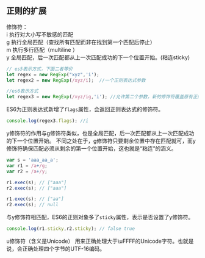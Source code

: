 ## 正则的扩展  
修饰符：  
i	执行对大小写不敏感的匹配  
g	执行全局匹配（查找所有匹配而非在找到第一个匹配后停止）  
m	执行多行匹配（multiline ）  
y   全局匹配，后一次匹配都从上一次匹配成功的下一个位置开始。(粘连sticky)  
```js
// es5表示方式，下面二者等价
let regex = new RegExp("xyz",'i');
let regex2 = new RegExp(/xyz/i);  //一个正则表达式参数  

//es6表示方式
let regex3 = new RegExp(/xyz/ig,'i'); //允许第二个参数，新的修饰符覆盖原有正则表达式中的修饰符
```
ES6为正则表达式新增了`flags`属性，会返回正则表达式的修饰符。
```js
console.log(regex3.flags); //i  
```
y修饰符的作用与g修饰符类似，也是全局匹配，后一次匹配都从上一次匹配成功的下一个位置开始。
不同之处在于，g修饰符只要剩余位置中存在匹配就可，而y修饰符确保匹配必须从剩余的第一个位置开始，这也就是“粘连”的涵义。
```js
var s = 'aaa_aa_a';
var r1 = /a+/g;
var r2 = /a+/y;

r1.exec(s); // ["aaa"]
r2.exec(s); // ["aaa"]

r1.exec(s); // ["aa"]
r2.exec(s); // null
```
与y修饰符相匹配，ES6的正则对象多了`sticky`属性，表示是否设置了y修饰符。
```js
console.log(r1.sticky,r2.sticky); // false true
```
u修饰符（含义是Unicode）
用来正确处理大于\uFFFF的Unicode字符。也就是说，会正确处理四个字节的UTF-16编码。

